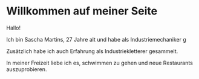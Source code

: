 # Willkommen auf meiner Seite

<p>Hallo!</p>
<p>Ich bin Sascha Martins, 27 Jahre alt und habe als Industriemechaniker g<arbeitet.</p> 
<p>Zusätzlich habe ich auch Erfahrung als Industriekletterer gesammelt.</p>
<p>In meiner Freizeit liebe ich es, schwimmen zu gehen und neue Restaurants auszuprobieren.</p>
